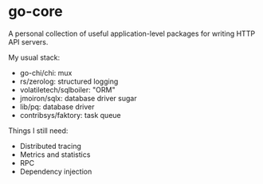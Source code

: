 # go-core

A personal collection of useful application-level packages for writing HTTP API
servers.

My usual stack:

- go-chi/chi: mux
- rs/zerolog: structured logging
- volatiletech/sqlboiler: "ORM"
- jmoiron/sqlx: database driver sugar
- lib/pq: database driver
- contribsys/faktory: task queue

Things I still need:

- Distributed tracing
- Metrics and statistics
- RPC
- Dependency injection
